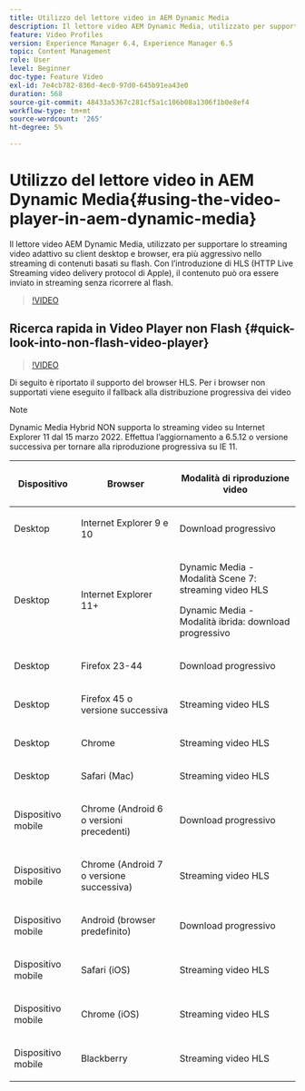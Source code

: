 ```yaml
---
title: Utilizzo del lettore video in AEM Dynamic Media
description: Il lettore video AEM Dynamic Media, utilizzato per supportare lo streaming video adattivo su client desktop e browser, era più aggressivo nello streaming di contenuti basati su flash. Con l’introduzione di HLS (HTTP Live Streaming video delivery protocol di Apple), il contenuto può ora essere inviato in streaming senza ricorrere al flash.
feature: Video Profiles
version: Experience Manager 6.4, Experience Manager 6.5
topic: Content Management
role: User
level: Beginner
doc-type: Feature Video
exl-id: 7e4cb782-836d-4ec0-97d0-645b91ea43e0
duration: 568
source-git-commit: 48433a5367c281cf5a1c106b08a1306f1b0e8ef4
workflow-type: tm+mt
source-wordcount: '265'
ht-degree: 5%

---
```



# Utilizzo del lettore video in AEM Dynamic Media{#using-the-video-player-in-aem-dynamic-media}

Il lettore video AEM Dynamic Media, utilizzato per supportare lo streaming video adattivo su client desktop e browser, era più aggressivo nello streaming di contenuti basati su flash. Con l’introduzione di HLS (HTTP Live Streaming video delivery protocol di Apple), il contenuto può ora essere inviato in streaming senza ricorrere al flash.

>[!VIDEO](https://video.tv.adobe.com/v/41666?quality=12&learn=on&captions=ita)

## Ricerca rapida in Video Player non Flash {#quick-look-into-non-flash-video-player}

>[!VIDEO](https://video.tv.adobe.com/v/17429?quality=12&learn=on)

Di seguito è riportato il supporto del browser HLS. Per i browser non supportati viene eseguito il fallback alla distribuzione progressiva dei video

>[!NOTE]
>
> Dynamic Media Hybrid NON supporta lo streaming video su Internet Explorer 11 dal 15 marzo 2022. Effettua l’aggiornamento a 6.5.12 o versione successiva per tornare alla riproduzione progressiva su IE 11.

<table> 
 <thead> 
  <tr> 
   <th> <p>Dispositivo</p> </th>
   <th> <p>Browser</p> </th>
   <th > <p>Modalità di riproduzione video</p> </th>
  </tr>
 </thead>
 <tbody>
  <tr> 
   <td> <p>Desktop</p> </td>
   <td> <p>Internet Explorer 9 e 10</p> </td>
   <td> <p>Download progressivo</p> </td>
  </tr>
  <tr>
   <td> <p>Desktop</p> </td>
   <td> <p>Internet Explorer 11+</p> </td>
   <td> <p>Dynamic Media - Modalità Scene 7: streaming video HLS</p> 
        <p>Dynamic Media - Modalità ibrida: download progressivo</p>
   </td>
  </tr>
  <tr>
   <td> <p>Desktop</p> </td>
   <td> <p>Firefox 23-44</p> </td>
   <td> <p>Download progressivo</p> </td>
  </tr>
  <tr> 
   <td> <p>Desktop</p> </td>
   <td> <p>Firefox 45 o versione successiva</p> </td>
   <td> <p>Streaming video HLS</p> </td>
  </tr>
  <tr> 
   <td> <p>Desktop</p> </td>
   <td> <p>Chrome</p> </td>
   <td> <p>Streaming video HLS</p> </td>
  </tr>
  <tr> 
   <td> <p>Desktop</p> </td>
   <td> <p>Safari (Mac)</p> </td>
   <td> <p>Streaming video HLS</p> </td>
  </tr>
  <tr> 
   <td> <p>Dispositivo mobile</p> </td>
   <td> <p>Chrome (Android 6 o versioni precedenti)</p> </td>
   <td> <p>Download progressivo</p> </td>
  </tr>
  <tr> 
   <td> <p>Dispositivo mobile</p> </td>
   <td> <p>Chrome (Android 7 o versione successiva)</p> </td>
   <td> <p>Streaming video HLS</p> </td>
  </tr>
  <tr> 
   <td> <p>Dispositivo mobile</p> </td>
   <td> <p>Android (browser predefinito)</p> </td>
   <td> <p>Download progressivo</p> </td>
  </tr>
  <tr> 
   <td> <p>Dispositivo mobile</p> </td>
   <td> <p>Safari (iOS)</p> </td>
   <td> <p>Streaming video HLS</p> </td>
  </tr>
  <tr> 
   <td> <p>Dispositivo mobile</p> </td>
   <td> <p>Chrome (iOS)</p> </td>
   <td> <p>Streaming video HLS</p> </td>
  </tr>
  <tr> 
   <td> <p>Dispositivo mobile</p> </td>
   <td> <p>Blackberry</p> </td>
   <td> <p>Streaming video HLS</p> </td>
  </tr>
 </tbody>
</table>
